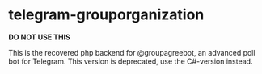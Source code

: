 # telegram-grouporganization

**DO NOT USE THIS**

This is the recovered php backend for @groupagreebot, an advanced poll bot for Telegram. This version is deprecated, use the C#-version instead.
